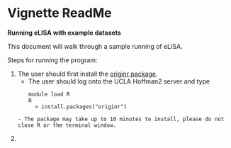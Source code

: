 # Vignette ReadMe

**Running eLISA with example datasets**   

This document will walk through a sample running of eLISA. 

Steps for running the program:  
1) The user should first install the [originr package](https://github.com/ropensci/originr).
   - The user should log onto the UCLA Hoffman2 server and type
      ```
      module load R
      R
        > install.packages("originr")
   ```
   - The package may take up to 10 minutes to install, please do not close R or the terminal window. 
2) 
